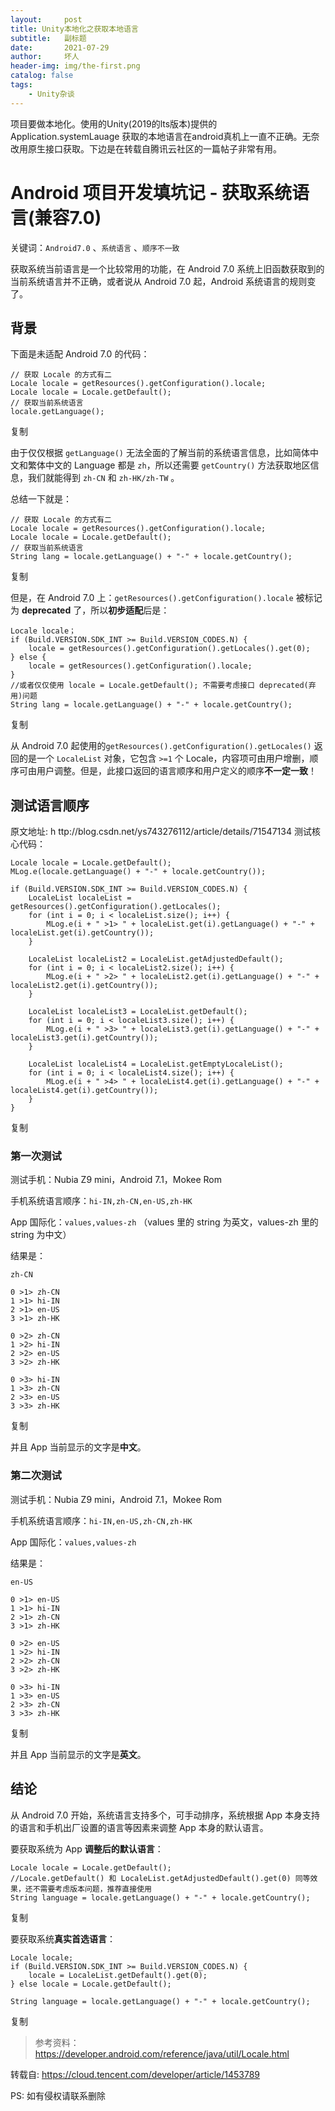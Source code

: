 ```yaml
---
layout:     post
title: Unity本地化之获取本地语言
subtitle:   副标题
date:       2021-07-29
author:     坏人
header-img: img/the-first.png
catalog: false
tags:
    - Unity杂谈
---
```

项目要做本地化。使用的Unity(2019的lts版本)提供的 Application.systemLauage 获取的本地语言在android真机上一直不正确。无奈改用原生接口获取。下边是在转载自腾讯云社区的一篇帖子非常有用。

# Android 项目开发填坑记 - 获取系统语言(兼容7.0)

关键词：`Android7.0` 、`系统语言` 、`顺序不一致`

获取系统当前语言是一个比较常用的功能，在 Android 7.0 系统上旧函数获取到的当前系统语言并不正确，或者说从 Android 7.0 起，Android 系统语言的规则变了。

## 背景

下面是未适配 Android 7.0 的代码：

```
// 获取 Locale 的方式有二
Locale locale = getResources().getConfiguration().locale;
Locale locale = Locale.getDefault();
// 获取当前系统语言
locale.getLanguage();
```

复制

由于仅仅根据 `getLanguage()` 无法全面的了解当前的系统语言信息，比如简体中文和繁体中文的 Language 都是 `zh`，所以还需要 `getCountry()` 方法获取地区信息，我们就能得到 `zh-CN` 和 `zh-HK/zh-TW` 。

总结一下就是：

```
// 获取 Locale 的方式有二
Locale locale = getResources().getConfiguration().locale;
Locale locale = Locale.getDefault();
// 获取当前系统语言
String lang = locale.getLanguage() + "-" + locale.getCountry();
```

复制

但是，在 Android 7.0 上：`getResources().getConfiguration().locale` 被标记为 **deprecated** 了，所以**初步适配**后是：

```
Locale locale；
if (Build.VERSION.SDK_INT >= Build.VERSION_CODES.N) {
    locale = getResources().getConfiguration().getLocales().get(0);
} else {
    locale = getResources().getConfiguration().locale;
}
//或者仅仅使用 locale = Locale.getDefault(); 不需要考虑接口 deprecated(弃用)问题
String lang = locale.getLanguage() + "-" + locale.getCountry();
```

复制

从 Android 7.0 起使用的`getResources().getConfiguration().getLocales()` 返回的是一个 `LocaleList` 对象，它包含 `>=1` 个 Locale，内容项可由用户增删，顺序可由用户调整。但是，此接口返回的语言顺序和用户定义的顺序**不一定一致**！

## 测试语言顺序

原文地址: h ttp://blog.csdn.net/ys743276112/article/details/71547134 测试核心代码：

```
Locale locale = Locale.getDefault();
MLog.e(locale.getLanguage() + "-" + locale.getCountry());

if (Build.VERSION.SDK_INT >= Build.VERSION_CODES.N) {
    LocaleList localeList = getResources().getConfiguration().getLocales();
    for (int i = 0; i < localeList.size(); i++) {
        MLog.e(i + " >1> " + localeList.get(i).getLanguage() + "-" + localeList.get(i).getCountry());
    }

    LocaleList localeList2 = LocaleList.getAdjustedDefault();
    for (int i = 0; i < localeList2.size(); i++) {
        MLog.e(i + " >2> " + localeList2.get(i).getLanguage() + "-" + localeList2.get(i).getCountry());
    }

    LocaleList localeList3 = LocaleList.getDefault();
    for (int i = 0; i < localeList3.size(); i++) {
        MLog.e(i + " >3> " + localeList3.get(i).getLanguage() + "-" + localeList3.get(i).getCountry());
    }

    LocaleList localeList4 = LocaleList.getEmptyLocaleList();
    for (int i = 0; i < localeList4.size(); i++) {
        MLog.e(i + " >4> " + localeList4.get(i).getLanguage() + "-" + localeList4.get(i).getCountry());
    }
}
```

复制

### 第一次测试

测试手机：Nubia Z9 mini，Android 7.1，Mokee Rom

手机系统语言顺序：`hi-IN,zh-CN,en-US,zh-HK`

App 国际化：`values,values-zh` （values 里的 string 为英文，values-zh 里的 string 为中文）

结果是：

```
zh-CN

0 >1> zh-CN
1 >1> hi-IN
2 >1> en-US
3 >1> zh-HK

0 >2> zh-CN
1 >2> hi-IN
2 >2> en-US
3 >2> zh-HK

0 >3> hi-IN
1 >3> zh-CN
2 >3> en-US
3 >3> zh-HK
```

复制

并且 App 当前显示的文字是**中文**。

### 第二次测试

测试手机：Nubia Z9 mini，Android 7.1，Mokee Rom

手机系统语言顺序：`hi-IN,en-US,zh-CN,zh-HK`

App 国际化：`values,values-zh`

结果是：

```
en-US

0 >1> en-US
1 >1> hi-IN
2 >1> zh-CN
3 >1> zh-HK

0 >2> en-US
1 >2> hi-IN
2 >2> zh-CN
3 >2> zh-HK

0 >3> hi-IN
1 >3> en-US
2 >3> zh-CN
3 >3> zh-HK
```

复制

并且 App 当前显示的文字是**英文**。

## 结论

从 Android 7.0 开始，系统语言支持多个，可手动排序，系统根据 App 本身支持的语言和手机出厂设置的语言等因素来调整 App 本身的默认语言。

要获取系统为 App **调整后的默认语言**：

```
Locale locale = Locale.getDefault();
//Locale.getDefault() 和 LocaleList.getAdjustedDefault().get(0) 同等效果，还不需要考虑版本问题，推荐直接使用
String language = locale.getLanguage() + "-" + locale.getCountry();
```

复制

要获取系统**真实首选语言**：

```
Locale locale;
if (Build.VERSION.SDK_INT >= Build.VERSION_CODES.N) {
    locale = LocaleList.getDefault().get(0);
} else locale = Locale.getDefault();

String language = locale.getLanguage() + "-" + locale.getCountry();
```

复制

> 
> 
> 参考资料：<https://developer.android.com/reference/java/util/Locale.html>
> 
> 

转载自: https://cloud.tencent.com/developer/article/1453789

PS: 如有侵权请联系删除